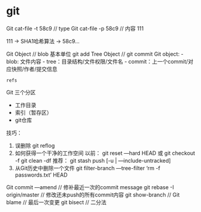 # git
Git cat-file -t 58c9 // type
Git cat-file -p 58c9 // 内容 111

111 -> SHA1哈希算法 -> 58c9…

Git Object // blob 基本单位  git add
Tree Object // git commit
Git object:
	- blob: 文件内容
	- tree：目录结构/文件权限/文件名
	- commit：上一个commit/对应快照/作者/提交信息
	
	refs

Git 三个分区
- 工作目录
- 索引（暂存区）
- git仓库

技巧：
1. 误删除
	git reflog
2. 如何获得一个干净的工作空间
	以前：
	git reset —hard HEAD 或 git checkout -f
				git clean -df
	推荐：
	git stash push [-u | —include-untracked]
3. 从Git历史中删除一个文件
	git filter-branch —tree-filter ‘rm -f passwords.txt’ HEAD

Git commit —amend // 修补最近一次的commit message
git rebase -I origin/master // 修改还未push的所有commit内容
git show-branch // 
Git blame // 最后一次变更
git bisect // 二分法
